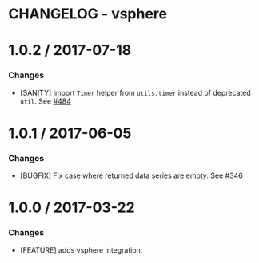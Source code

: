 # CHANGELOG - vsphere

1.0.2 / 2017-07-18
==================

### Changes

* [SANITY] Import `Timer` helper from `utils.timer` instead of deprecated `util`. See [#484][]

1.0.1 / 2017-06-05
==================

### Changes

* [BUGFIX] Fix case where returned data series are empty. See [#346][]

1.0.0 / 2017-03-22
==================

### Changes

* [FEATURE] adds vsphere integration.

<!--- The following link definition list is generated by PimpMyChangelog --->
[#346]: https://github.com/DataDog/integrations-core/issues/346
[#484]: https://github.com/DataDog/integrations-core/issues/484
